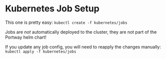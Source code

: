 # Kubernetes Job Setup

This one is pretty easy:
`kubectl create -f kubernetes/jobs`

Jobs are _not_ automatically deployed to the cluster, they are not part of the Portway helm chart!

If you update any job config, you will need to reapply the changes manually:
`kubectl apply -f kubernetes/jobs`
